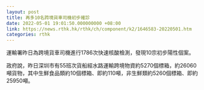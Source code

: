 ```yaml
---
layout: post
title: 再多10名跨境貨車司機初步確診
date: 2022-05-01 19:01:50.000000000 +08:00
link: https://news.rthk.hk/rthk/ch/component/k2/1646583-20220501.htm
categories: rthk
---
```


運輸署昨日為跨境貨車司機進行1786次快速核酸檢測，發現10宗初步陽性個案。

政府說，昨日深圳市有55班次貨船經水路運輸跨境物資約5270個標箱，約26060噸貨物，其中生鮮食品類約10個標箱、即約110噸，非生鮮類約5260個標箱、即約25950噸。
